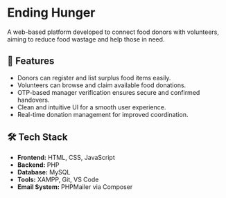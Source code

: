 # Ending Hunger

A web-based platform developed to connect food donors with volunteers, aiming to reduce food wastage and help those in need.

## 🌟 Features

- Donors can register and list surplus food items easily.
- Volunteers can browse and claim available food donations.
- OTP-based manager verification ensures secure and confirmed handovers.
- Clean and intuitive UI for a smooth user experience.
- Real-time donation management for improved coordination.

## 🛠️ Tech Stack

- **Frontend:** HTML, CSS, JavaScript
- **Backend:** PHP
- **Database:** MySQL
- **Tools:** XAMPP, Git, VS Code
- **Email System:** PHPMailer via Composer
